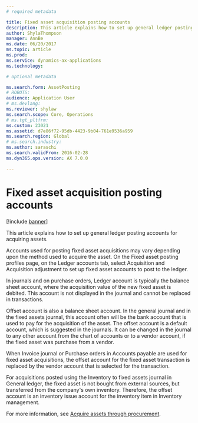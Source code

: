 ```yaml
---
# required metadata

title: Fixed asset acquisition posting accounts
description: This article explains how to set up general ledger posting accounts for acquiring assets.
author: ShylaThompson
manager: AnnBe
ms.date: 06/20/2017
ms.topic: article
ms.prod: 
ms.service: dynamics-ax-applications
ms.technology: 

# optional metadata

ms.search.form: AssetPosting
# ROBOTS: 
audience: Application User
# ms.devlang: 
ms.reviewer: shylaw
ms.search.scope: Core, Operations
# ms.tgt_pltfrm: 
ms.custom: 23021
ms.assetid: d7e86f72-95db-4423-9b04-761e9536a959
ms.search.region: Global
# ms.search.industry: 
ms.author: saraschi
ms.search.validFrom: 2016-02-28
ms.dyn365.ops.version: AX 7.0.0

---
```


# Fixed asset acquisition posting accounts

[!include [banner](../includes/banner.md)]

This article explains how to set up general ledger posting accounts for acquiring assets.

Accounts used for posting fixed asset acquisitions may vary depending upon the method used to acquire the asset. On the Fixed asset posting profiles page, on the Ledger accounts tab, select Acquisition and Acquisition adjustment to set up fixed asset accounts to post to the ledger. 

In journals and on purchase orders, Ledger account is typically the balance sheet account, where the acquisition value of the new fixed asset is debited. This account is not displayed in the journal and cannot be replaced in transactions. 

Offset account is also a balance sheet account. In the general journal and in the fixed assets journal, this account often will be the bank account that is used to pay for the acquisition of the asset. The offset account is a default account, which is suggested in the journals. It can be changed in the journal to any other account from the chart of accounts or to a vendor account, if the fixed asset was purchase from a vendor. 

When Invoice journal or Purchase orders in Accounts payable are used for fixed asset acquisitions, the offset account for the fixed asset transaction is replaced by the vendor account that is selected for the transaction.

For acquisitions posted using the Inventory to fixed assets journal in General ledger, the fixed asset is not bought from external sources, but transferred from the company's own inventory. Therefore, the offset account is an inventory issue account for the inventory item in Inventory management.

For more information, see [Acquire assets through procurement](acquire-assets-procurement.md).



